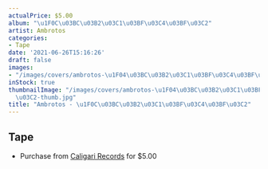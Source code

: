 ```yaml
---
actualPrice: $5.00
album: "\u1F0C\u03BC\u03B2\u03C1\u03BF\u03C4\u03BF\u03C2"
artist: Ambrotos
categories:
- Tape
date: '2021-06-26T15:16:26'
draft: false
images:
- "/images/covers/ambrotos-\u1F04\u03BC\u03B2\u03C1\u03BF\u03C4\u03BF\u03C2.jpg"
inStock: true
thumbnailImage: "/images/covers/ambrotos-\u1F04\u03BC\u03B2\u03C1\u03BF\u03C4\u03BF\
  \u03C2-thumb.jpg"
title: "Ambrotos - \u1F0C\u03BC\u03B2\u03C1\u03BF\u03C4\u03BF\u03C2"
---
```


## Tape
* Purchase from [Caligari Records](https://caligarirecords.storenvy.com/products/25249914-ambrotos) for $5.00
